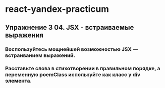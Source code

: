 # react-yandex-practicum
## Упражнение 3 04. JSX - встраиваемые выражения
### Воспользуйтесь мощнейшей возможностью JSX — встраиванием выражений.
### Расставьте слова в стихотворении в правильном порядке, а переменную poemClass используйте как класс у div элемента.

